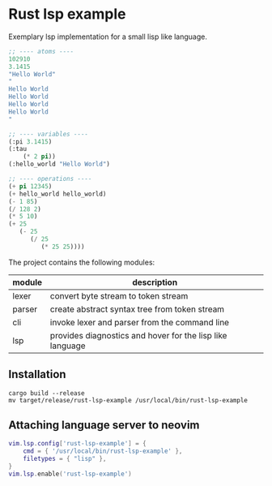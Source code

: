 # Rust lsp example

Exemplary lsp implementation for a small lisp like language.

```lisp
;; ---- atoms ----
102910
3.1415 
"Hello World"
"
Hello World
Hello World
Hello World
Hello World
"

;; ---- variables ----
(:pi 3.1415)
(:tau 
    (* 2 pi))
(:hello_world "Hello World")

;; ---- operations ----
(+ pi 12345)
(+ hello_world hello_world)
(- 1 85)
(/ 128 2)
(* 5 10)
(+ 25 
   (- 25 
      (/ 25 
         (* 25 25))))
```

The project contains the following modules:

| module | description                                               |
| ------ | --------------------------------------------------------- |
| lexer  | convert byte stream to token stream                       |
| parser | create abstract syntax tree from token stream             |
| cli    | invoke lexer and parser from the command line             |
| lsp    | provides diagnostics and hover for the lisp like language |

## Installation

```shell
cargo build --release
mv target/release/rust-lsp-example /usr/local/bin/rust-lsp-example
```

## Attaching language server to neovim

```lua
vim.lsp.config['rust-lsp-example'] = {
    cmd = { '/usr/local/bin/rust-lsp-example' },
    filetypes = { "lisp" },
}
vim.lsp.enable('rust-lsp-example')
```
